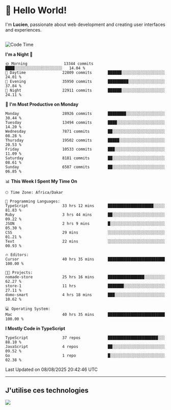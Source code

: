 # 👋 Hello World!

I'm **Lucien**, passionate about web development and creating user interfaces and experiences.

##

<!--START_SECTION:waka-->
![Code Time](http://img.shields.io/badge/Code%20Time-3%2C598%20hrs%2058%20mins-blue)

**I'm a Night 🦉** 

```text
🌞 Morning                13344 commits       ████░░░░░░░░░░░░░░░░░░░░░   14.04 % 
🌆 Daytime                22809 commits       ██████░░░░░░░░░░░░░░░░░░░   24.01 % 
🌃 Evening                35950 commits       █████████░░░░░░░░░░░░░░░░   37.84 % 
🌙 Night                  22911 commits       ██████░░░░░░░░░░░░░░░░░░░   24.11 % 
```
📅 **I'm Most Productive on Monday** 

```text
Monday                   28926 commits       ████████░░░░░░░░░░░░░░░░░   30.44 % 
Tuesday                  13494 commits       ████░░░░░░░░░░░░░░░░░░░░░   14.20 % 
Wednesday                7871 commits        ██░░░░░░░░░░░░░░░░░░░░░░░   08.28 % 
Thursday                 19502 commits       █████░░░░░░░░░░░░░░░░░░░░   20.53 % 
Friday                   10533 commits       ███░░░░░░░░░░░░░░░░░░░░░░   11.09 % 
Saturday                 8181 commits        ██░░░░░░░░░░░░░░░░░░░░░░░   08.61 % 
Sunday                   6507 commits        ██░░░░░░░░░░░░░░░░░░░░░░░   06.85 % 
```


📊 **This Week I Spent My Time On** 

```text
🕑︎ Time Zone: Africa/Dakar

💬 Programming Languages: 
TypeScript               33 hrs 12 mins      ████████████████████░░░░░   81.83 % 
Ruby                     3 hrs 44 mins       ██░░░░░░░░░░░░░░░░░░░░░░░   09.22 % 
JSON                     2 hrs 9 mins        █░░░░░░░░░░░░░░░░░░░░░░░░   05.30 % 
CSS                      29 mins             ░░░░░░░░░░░░░░░░░░░░░░░░░   01.21 % 
Text                     22 mins             ░░░░░░░░░░░░░░░░░░░░░░░░░   00.93 % 

🔥 Editors: 
Cursor                   40 hrs 35 mins      █████████████████████████   100.00 % 

🐱‍💻 Projects: 
nomade-store             25 hrs 16 mins      ████████████████░░░░░░░░░   62.27 % 
store-1                  11 hrs              ███████░░░░░░░░░░░░░░░░░░   27.11 % 
domo-smart               4 hrs 18 mins       ███░░░░░░░░░░░░░░░░░░░░░░   10.62 % 

💻 Operating System: 
Mac                      40 hrs 35 mins      █████████████████████████   100.00 % 
```

**I Mostly Code in TypeScript** 

```text
TypeScript               37 repos            ██████████████████████░░░   88.10 % 
JavaScript               4 repos             ██░░░░░░░░░░░░░░░░░░░░░░░   09.52 % 
Go                       1 repo              █░░░░░░░░░░░░░░░░░░░░░░░░   02.38 % 
```




 Last Updated on 08/08/2025 20:42:46 UTC
<!--END_SECTION:waka-->
---

## J'utilise ces technologies

<p align="left">
  <a href="https://skillicons.dev">
    <img src="https://skillicons.dev/icons?i=ts,js,go,ruby,css,scss,tailwind,react,vite,nextjs,docker,figma,ableton" />
  </a>
</p>


